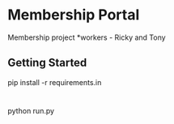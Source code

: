 # Membership Portal
Membership project *workers - Ricky and Tony
## Getting Started
pip install -r requirements.in 
#

python run.py
